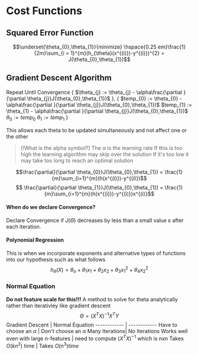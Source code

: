 # Cost Functions
## Squared Error Function
$$\underset{\theta_{0},\theta_{1}}{minimize} \hspace{0.25 em}\frac{1}{2m}\sum_{i = 1}^{m}(h_{\theta}(x^{(i)})-y^{(i)})^{2} = J(\theta_{0},\theta_{1})$$
## Gradient Descent Algorithm
Repeat Until Convergence {
	$\theta_{j} := \theta_{j} - \alpha\frac{\partial }{\partial \theta_{j}}J(\theta_{0},\theta_{1})$ 
}, {
$temp_{0} := \theta_{0} - \alpha\frac{\partial }{\partial \theta_{j}}J(\theta_{0},\theta_{1})$
$temp_{1} := \theta_{1} - \alpha\frac{\partial }{\partial \theta_{j}}J(\theta_{0},\theta_{1})$
$\theta_{0} := temp_{0}$
$\theta_{1} := temp_{1}$
}

This allows each theta to be updated simultaneously and not affect one or the other
>[!What is the alpha symbol?]
>The $\alpha$ is the learning rate
>If this is too high the learning algorithm may skip over the solution
>If it's too low it may take too long to reach an optimal solution

$$\frac{\partial}{\partial \theta_{0}}J(\theta_{0},\theta_{1}) = \frac{1}{m}\sum_{i=1}^{m}(h(x^{(i)})-y^{(i)})$$$$
\frac{\partial}{\partial \theta_{1}}J(\theta_{0},\theta_{1}) = \frac{1}{m}\sum_{i=1}^{m}(h(x^{(i)})-y^{(i)})x^{(i)}$$


#### When do we declare Convergence?
Declare Convergence if $J(\Theta)$ decreases by less than a small value ε after each iteration.

#### Polynomial Regression
This is when we incorporate exponents and alternative types of functions into our hypothesis such as what follows
$$h_\theta(X) = \theta_o + \theta_1x_1 + \theta_2x_2 + \theta_3x_1^2+\theta_4x_2^2$$
### Normal Equation
**Do not feature scale for this!!!**
A method to solve for theta analytically rather than iterativley like gradient descent
$$\Theta = (X^TX)^{-1}X^TY$$
Gradient Descent | Normal Equation
------------ | ------------ 
Have to choose an $\alpha$ | Don't choose an $\alpha$
Many Iterations| No Iterations
Works well even with large n-features | need to compute $(X^TX)^{-1}$ which is nxn
Takes $O(kn^2)$ time | Takes $O(n^3) time$
